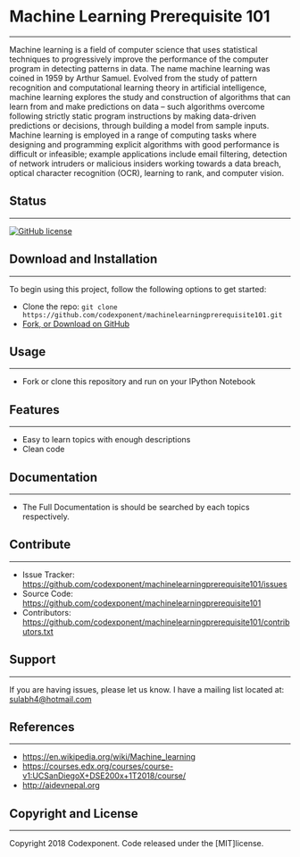 # Machine Learning Prerequisite 101
--------

Machine learning is a field of computer science that uses statistical techniques to progressively improve the performance of the computer program in detecting patterns in data. The name machine learning was coined in 1959 by Arthur Samuel. Evolved from the study of pattern recognition and computational learning theory in artificial intelligence, machine learning explores the study and construction of algorithms that can learn from and make predictions on data – such algorithms overcome following strictly static program instructions by making data-driven predictions or decisions, through building a model from sample inputs. Machine learning is employed in a range of computing tasks where designing and programming explicit algorithms with good performance is difficult or infeasible; example applications include email filtering, detection of network intruders or malicious insiders working towards a data breach, optical character recognition (OCR), learning to rank, and computer vision.

## Status
--------

[![GitHub license](https://img.shields.io/badge/license-MIT-blue.svg)](https://raw.githubusercontent.com/codexponent/machinelearningprerequisite101/master/LICENSE)

## Download and Installation
-------

To begin using this project, follow the following options to get started:
* Clone the repo: `git clone https://github.com/codexponent/machinelearningprerequisite101.git`
* [Fork, or Download on GitHub](https://github.com/codexponent/machinelearningprerequisite101)

## Usage
-------

- Fork or clone this repository and run on your IPython Notebook

## Features
--------

- Easy to learn topics with enough descriptions
- Clean code

## Documentation
--------

- The Full Documentation is should be searched by each topics respectively.

## Contribute
----------

- Issue Tracker: https://github.com/codexponent/machinelearningprerequisite101/issues
- Source Code: https://github.com/codexponent/machinelearningprerequisite101
- Contributors: https://github.com/codexponent/machinelearningprerequisite101/contributors.txt

## Support
-------

If you are having issues, please let us know.
I have a mailing list located at: sulabh4@hotmail.com

## References
-------

- https://en.wikipedia.org/wiki/Machine_learning
- https://courses.edx.org/courses/course-v1:UCSanDiegoX+DSE200x+1T2018/course/
- http://aidevnepal.org

## Copyright and License
-------

Copyright 2018 Codexponent. Code released under the [MIT]license.

